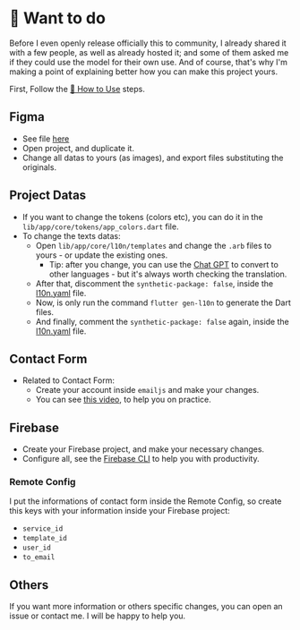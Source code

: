 # 🤩 Want to do

Before I even openly release officially this to community, I already shared it with a few people, as well as already hosted it; and some of them asked me if they could use the model for their own use. And of course, that's why I'm making a point of explaining better how you can make this project yours.

First, Follow the [🤔 How to Use](./README.md#-how-to-use) steps.

## Figma

- See file [here](https://www.figma.com/file/Dgq4C5dLgtWK2sb0KebmEZ/%40agelospanagiotakis---Portfolio?type=design&node-id=0%3A1&mode=design&t=RTugDZN5S2knn3Nk-1)
- Open project, and duplicate it.
- Change all datas to yours (as images), and export files substituting the originals.

## Project Datas

- If you want to change the tokens (colors etc), you can do it in the `lib/app/core/tokens/app_colors.dart` file.
- To change the texts datas:
  - Open `lib/app/core/l10n/templates` and change the `.arb` files to yours - or update the existing ones.
    - Tip: after you change, you can use the [Chat GPT](https://chat.openai.com/) to convert to other languages - but it's always worth checking the translation.
  - After that, discomment the `synthetic-package: false`, inside the [l10n.yaml](l10n.yaml) file.
  - Now, is only run the command `flutter gen-l10n` to generate the Dart files.
  - And finally, comment the `synthetic-package: false` again, inside the [l10n.yaml](l10n.yaml) file.

## Contact Form

- Related to Contact Form:
  - Create your account inside `emailjs` and make your changes.
  - You can see [this video](https://www.youtube.com/watch?v=9HW3MZ_tsdo), to help you on practice.

## Firebase

- Create your Firebase project, and make your necessary changes.
- Configure all, see the [Firebase CLI](https://firebase.flutter.dev/docs/cli/) to help you with productivity.

### Remote Config

I put the informations of contact form inside the Remote Config, so create this keys with your information inside your Firebase project:

- `service_id`
- `template_id`
- `user_id`
- `to_email`

## Others

If you want more information or others specific changes, you can open an issue or contact me. I will be happy to help you.
